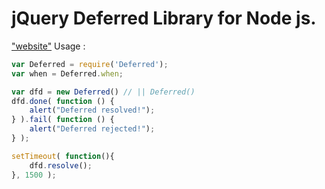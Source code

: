jQuery Deferred Library for Node js.
===========
["website"](git://github.com/webspinner/Deferred.git)
Usage :

```javascript
var Deferred = require('Deferred');
var when = Deferred.when;

var dfd = new Deferred() // || Deferred()
dfd.done( function () {
	alert("Deferred resolved!");
} ).fail( function () {
	alert("Deferred rejected!");
} );

setTimeout( function(){
	dfd.resolve();
}, 1500 );
```